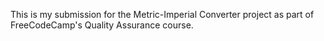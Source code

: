 This is my submission for the Metric-Imperial Converter project as part of FreeCodeCamp's Quality Assurance course.

